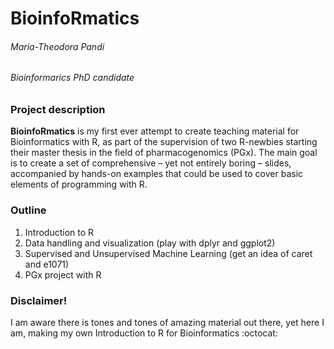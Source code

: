 # BioinfoRmatics

###### Maria-Theodora Pandi
###### Bioinformarics PhD candidate

### Project description

**BioinfoRmatics** is my first ever attempt to create teaching material for Bioinformatics with R, as part of the supervision of two R-newbies starting their master thesis in the field of pharmacogenomics (PGx). 
The main goal is to create a set of comprehensive – yet not entirely boring – slides, accompanied by hands-on examples that could be used to cover basic elements of programming with R.

### Outline
1.	Introduction to R 
2.	Data handling and visualization (play with dplyr and ggplot2)
3.	Supervised and Unsupervised Machine Learning (get an idea of caret and e1071)
4.	PGx project with R


### Disclaimer!
I am aware there is tones and tones of amazing material out there, yet here I am, making my own Introduction to R for Bioinformatics  :octocat:
